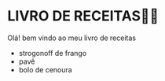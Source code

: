 # LIVRO DE RECEITAS👨‍🍳

Olá! bem vindo ao meu livro de receitas

- strogonoff de frango
- pavê
- bolo de cenoura

